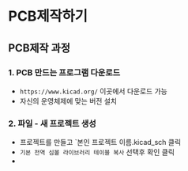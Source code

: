 # PCB제작하기

## PCB제작 과정
### 1. PCB 만드는 프로그램 다운로드
- `https://www.kicad.org/` 이곳에서 다운로드 가능
- 자신의 운영체제에 맞는 버전 설치

### 2. 파일 - 새 프로젝트 생성
- 프로젝트를 만들고 `본인 프로젝트 이름.kicad_sch 클릭
- `기본 전역 심볼 라이브러리 테이블 복사` 선택후 확인 클릭
- 
